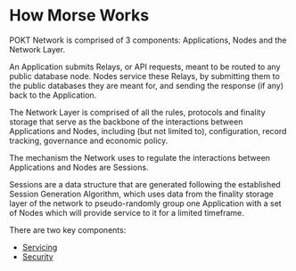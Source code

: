 # How Morse Works

POKT Network is comprised of 3 components: Applications, Nodes and the Network Layer.

An Application submits Relays, or API requests, meant to be routed to any public database node. Nodes service these Relays, by submitting them to the public databases they are meant for, and sending the response (if any) back to the Application.&#x20;

The Network Layer is comprised of all the rules, protocols and finality storage that serve as the backbone of the interactions between Applications and Nodes, including (but not limited to), configuration, record tracking, governance and economic policy.

The mechanism the Network uses to regulate the interactions between Applications and Nodes are Sessions.&#x20;

Sessions are a data structure that are generated following the established Session Generation Algorithm, which uses data from the finality storage layer of the network to pseudo-randomly group one Application with a set of Nodes which will provide service to it for a limited timeframe.

There are two key components:

* [Servicing](servicing.md)
* [Security](security.md)
